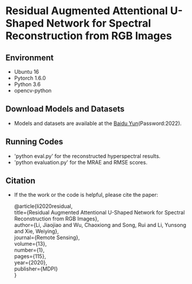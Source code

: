 # Residual Augmented Attentional U-Shaped Network for Spectral Reconstruction from RGB Images
## Environment
- Ubuntu 16
- Pytorch 1.6.0
- Python 3.6
- opencv-python
## Download Models and Datasets
- Models and datasets are available at the [Baidu Yun](https://pan.baidu.com/s/1lGNQdZhBm9w_ZhduKVmzJQ)(Password:2022).
## Running Codes
- 'python eval.py' for the reconstructed hyperspectral results.
- 'python evaluation.py' for the MRAE and RMSE scores.
## Citation
- If the the work or the code is helpful, please cite the paper:

    @article{li2020residual,  
      title={Residual Augmented Attentional U-Shaped Network for Spectral Reconstruction from RGB Images},  
      author={Li, Jiaojiao and Wu, Chaoxiong and Song, Rui and Li, Yunsong and Xie, Weiying},  
      journal={Remote Sensing},  
      volume={13},  
      number={1},  
      pages={115},  
      year={2020},  
      publisher={MDPI}  
    }  
